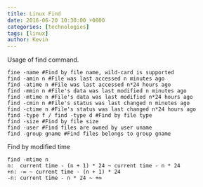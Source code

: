 ```yaml
---
title: Linux Find
date: 2016-06-20 10:30:00 +0800
categories: [technologies]
tags: [linux]
author: Kevin
---
```


Usage of find command.

	fine -name #Find by file name, wild-card is supported
	find -amin n #File was last accessed n minutes ago
	find -atime n #File was last accessed n*24 hours ago
	find -mmin n #File's data was last modified n minutes ago
	find -mtime n #File's data was last modified n*24 hours ago
	find -cmin n #File's status was last changed n minutes ago
	find -ctime n #File's status was last changed n*24 hours ago
	find -type f / find -type d #Find by file type
	find -size #Find by file size
	find -user #Find files are owned by user uname
	find -group gname #Find files belongs to group gname

Find by modified time

	find -mtime n
	n:  current time - (n + 1) * 24 ~ current time - n * 24
	+n: -∞ ~ current time - (n + 1) * 24
	-n: current time - n * 24 ~ +∞
	